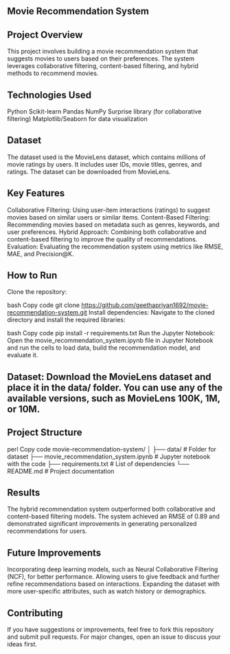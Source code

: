 
## Movie Recommendation System
## Project Overview
This project involves building a movie recommendation system that suggests movies to users based on their preferences. The system leverages collaborative filtering, content-based filtering, and hybrid methods to recommend movies.

## Technologies Used
Python
Scikit-learn
Pandas
NumPy
Surprise library (for collaborative filtering)
Matplotlib/Seaborn for data visualization
## Dataset
The dataset used is the MovieLens dataset, which contains millions of movie ratings by users. It includes user IDs, movie titles, genres, and ratings.
The dataset can be downloaded from MovieLens.
## Key Features
Collaborative Filtering: Using user-item interactions (ratings) to suggest movies based on similar users or similar items.
Content-Based Filtering: Recommending movies based on metadata such as genres, keywords, and user preferences.
Hybrid Approach: Combining both collaborative and content-based filtering to improve the quality of recommendations.
Evaluation: Evaluating the recommendation system using metrics like RMSE, MAE, and Precision@K.
## How to Run
Clone the repository:

bash
Copy code
git clone https://github.com/geethapriyan1692/movie-recommendation-system.git
Install dependencies: Navigate to the cloned directory and install the required libraries:

bash
Copy code
pip install -r requirements.txt
Run the Jupyter Notebook: Open the movie_recommendation_system.ipynb file in Jupyter Notebook and run the cells to load data, build the recommendation model, and evaluate it.

## Dataset: Download the MovieLens dataset and place it in the data/ folder. You can use any of the available versions, such as MovieLens 100K, 1M, or 10M.

## Project Structure
perl
Copy code
movie-recommendation-system/
│
├── data/                            # Folder for dataset
├── movie_recommendation_system.ipynb # Jupyter notebook with the code
├── requirements.txt                 # List of dependencies
└── README.md                        # Project documentation
## Results
The hybrid recommendation system outperformed both collaborative and content-based filtering models. The system achieved an RMSE of 0.89 and demonstrated significant improvements in generating personalized recommendations for users.

## Future Improvements
Incorporating deep learning models, such as Neural Collaborative Filtering (NCF), for better performance.
Allowing users to give feedback and further refine recommendations based on interactions.
Expanding the dataset with more user-specific attributes, such as watch history or demographics.
## Contributing
If you have suggestions or improvements, feel free to fork this repository and submit pull requests. For major changes, open an issue to discuss your ideas first.
